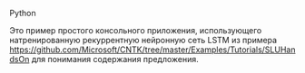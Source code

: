 Python

Это пример простого консольного приложения, использующего натренированную рекуррентную нейронную сеть LSTM из примера https://github.com/Microsoft/CNTK/tree/master/Examples/Tutorials/SLUHandsOn для понимания содержания предложения.
